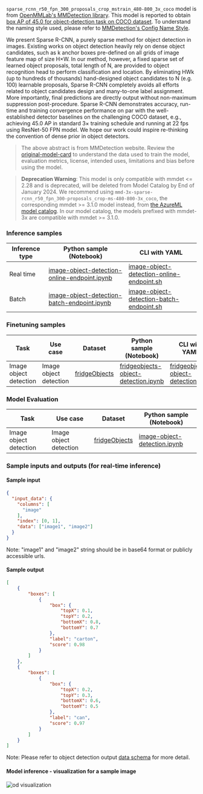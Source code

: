 `sparse_rcnn_r50_fpn_300_proposals_crop_mstrain_480-800_3x_coco` model is from <a href="https://github.com/open-mmlab/mmdetection/tree/v2.28.2" target="_blank">OpenMMLab's MMDetection library</a>. This model is reported to obtain <a href="https://github.com/open-mmlab/mmdetection/blob/e9cae2d0787cd5c2fc6165a6061f92fa09e48fb1/configs/sparse_rcnn/metafile.yml#L55" target="_blank">box AP of 45.0 for object-detection task on COCO dataset</a>. To understand the naming style used, please refer to <a href="https://mmdetection.readthedocs.io/en/v2.28.2/tutorials/config.html#config-name-style" target="_blank">MMDetection's Config Name Style</a>.

We present Sparse R-CNN, a purely sparse method for object detection in images. Existing works on object detection heavily rely on dense object candidates, such as k anchor boxes pre-defined on all grids of image feature map of size H×W. In our method, however, a fixed sparse set of learned object proposals, total length of N, are provided to object recognition head to perform classification and location. By eliminating HWk (up to hundreds of thousands) hand-designed object candidates to N (e.g. 100) learnable proposals, Sparse R-CNN completely avoids all efforts related to object candidates design and many-to-one label assignment. More importantly, final predictions are directly output without non-maximum suppression post-procedure. Sparse R-CNN demonstrates accuracy, run-time and training convergence performance on par with the well-established detector baselines on the challenging COCO dataset, e.g., achieving 45.0 AP in standard 3× training schedule and running at 22 fps using ResNet-50 FPN model. We hope our work could inspire re-thinking the convention of dense prior in object detectors.

> The above abstract is from MMDetection website. Review the <a href="https://github.com/open-mmlab/mmdetection/tree/v2.28.2/configs/sparse_rcnn" target="_blank">original-model-card</a> to understand the data used to train the model, evaluation metrics, license, intended uses, limitations and bias before using the model.

> <b>Deprecation Warning</b>: This model is only compatible with mmdet <= 2.28 and is deprecated, will be deleted from Model Catalog by End of January 2024. We recommend using `mmd-3x-sparse-rcnn_r50_fpn_300-proposals_crop-ms-480-800-3x_coco`, the corresponding mmdet >= 3.1.0 model instead, from <a href="https://ml.azure.com/model/catalog" target="_blank">the AzureML model catalog</a>. In our model catalog, the models prefixed with mmdet-3x are compatible with mmdet >= 3.1.0.

### Inference samples

Inference type|Python sample (Notebook)|CLI with YAML
|--|--|--|
Real time|<a href="https://aka.ms/azureml-infer-sdk-image-object-detection" target="_blank">image-object-detection-online-endpoint.ipynb</a>|<a href="https://aka.ms/azureml-infer-cli-image-object-detection" target="_blank">image-object-detection-online-endpoint.sh</a>
Batch |<a href="https://aka.ms/azureml-infer-batch-sdk-image-object-detection" target="_blank">image-object-detection-batch-endpoint.ipynb</a>|<a href="https://aka.ms/azureml-infer-batch-cli-image-object-detection" target="_blank">image-object-detection-batch-endpoint.sh</a>

### Finetuning samples

Task|Use case|Dataset|Python sample (Notebook)|CLI with YAML
|---|--|--|--|--|
Image object detection|Image object detection|[fridgeObjects](https://cvbp-secondary.z19.web.core.windows.net/datasets/object_detection/odFridgeObjects.zip)|<a href="https://aka.ms/azureml-ft-sdk-image-object-detection" target="_blank">fridgeobjects-object-detection.ipynb</a>|<a href="https://aka.ms/azureml-ft-cli-image-object-detection" target="_blank">fridgeobjects-object-detection.sh</a>

### Model Evaluation

|Task|Use case|Dataset|Python sample (Notebook)|
|---|--|--|--|
Image object detection|Image object detection|[fridgeObjects](https://cvbp-secondary.z19.web.core.windows.net/datasets/object_detection/odFridgeObjects.zip)|<a href="https://aka.ms/azureml-evaluation-sdk-image-object-detection" target="_blank">image-object-detection.ipynb</a>|

### Sample inputs and outputs (for real-time inference)

#### Sample input

```json
{
  "input_data": {
    "columns": [
      "image"
    ],
    "index": [0, 1],
    "data": ["image1", "image2"]
  }
}
```

Note: "image1" and "image2" string should be in base64 format or publicly accessible urls.

#### Sample output

```json
[
    {
        "boxes": [
            {
                "box": {
                    "topX": 0.1,
                    "topY": 0.2,
                    "bottomX": 0.8,
                    "bottomY": 0.7
                },
                "label": "carton",
                "score": 0.98
            }
        ]
    },
    {
        "boxes": [
            {
                "box": {
                    "topX": 0.2,
                    "topY": 0.3,
                    "bottomX": 0.6,
                    "bottomY": 0.5
                },
                "label": "can",
                "score": 0.97
            }
        ]
    }
]
```

Note: Please refer to object detection output <a href="https://learn.microsoft.com/en-us/azure/machine-learning/reference-automl-images-schema?view=azureml-api-2#object-detection-1" target="_blank">data schema</a> for more detail.

#### Model inference - visualization for a sample image

<img src="https://automlcesdkdataresources.blob.core.windows.net/finetuning-image-models/images/Model_Result_Visualizations(Do_not_delete)/plot_sparse_rcnn_r50_fpn_300_proposals_crop_mstrain_480-800_3x_coco_OD.png" alt="od visualization">
